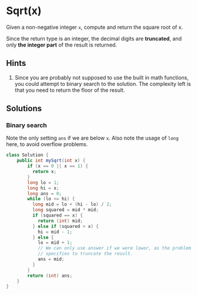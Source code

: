 # Sqrt(x)

Given a non-negative integer `x`, compute and return the square root of x.

Since the return type is an integer, the decimal digits are **truncated**,
and only **the integer part** of the result is returned.

## Hints

1. Since you are probably not supposed to use the built in math functions,
   you could attempt to binary search to the solution. The complexity left
   is that you need to return the floor of the result.

## Solutions

### Binary search

Note the only setting `ans` if we are below `x`. Also note the usage of
`long` here, to avoid overflow problems.

```java
class Solution {
    public int mySqrt(int x) {
        if (x == 0 || x == 1) {
          return x;
        }
        long lo = 1;
        long hi = x;
        long ans = 0;
        while (lo <= hi) {
          long mid = lo + (hi - lo) / 2;
          long squared = mid * mid;
          if (squared == x) {
            return (int) mid;
          } else if (squared > x) {
            hi = mid - 1;
          } else {
            lo = mid + 1;
            // We can only use answer if we were lower, as the problem
            // specifies to truncate the result.
            ans = mid;
          }
        }
        return (int) ans;
    }
}
```
